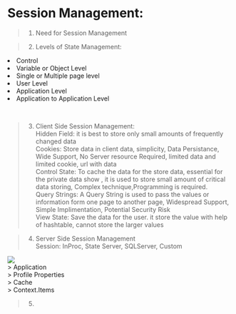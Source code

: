 # Session Management:
> 1. Need for Session Management <br/>

> 2. Levels of State Management:<p> <ul>
<li>Control</li> 
<li>Variable or Object Level</li>
<li>Single or Multiple page level</li>
<li>User Level</li>
<li>Application Level</li>
<li>Application to Application Level </li>
</ul>
</p> 
<br/>

> 3. Client Side Session Management: <br/>
> Hidden Field: it is best to store only small amounts of frequently changed data<br/>
> Cookies: Store data in client data, simplicity, Data Persistance, Wide Support, No Server resource Required, limited data and limited cookie, url with data<br/>
> Control State: To cache the data for the store data, essential for the private data show , it is used to store small amount  of critical data storing, Complex technique,Programming is required.<br/>
> Query Strings: A Query String is used to pass the values or information form one page to another page, Widespread Support, Simple Implimentation, Potential Security Risk<br/>
> View State: Save the data for the user. it store the value with help of hashtable, cannot store the larger values<br/>

> 4. Server Side Session Management <br/>
> Session: InProc, State Server, SQLServer, Custom
<img src="https://www.codeproject.com/KB/session/ExploringSession/explor5.jpg"/>
<br/>
> Application<br/>
> Profile Properties<br/>
> Cache<br/>
> Context.Items<br/>

> 5. 
